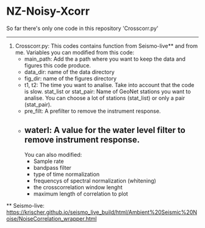 # NZ-Noisy-Xcorr
So far there's only one code in this repository 'Crosscorr.py'
_______________________________________________________________________________________________________________________________________________________
1. Crosscorr.py:
   This codes contains function from Seismo-live** and from me.
   Variables you can modified from this code:
   - main_path: Add the a path where you want to keep the data and figures this code produce.
   - data_dir: name of the data directory
   - fig_dir: name of the figures directory
   - t1, t2: The time you want to analise. Take into account that the code is slow. 
              stat_list or stat_pair: Name of GeoNet stations you want to analise. You can choose a lot of stations (stat_list) or only  a pair       
              (stat_pair).
   - pre_filt: A prefilter to remove the instrument response.
   - waterl:  A value for the water level filter to remove instrument response.
      ------------------------------------------------------------------------------------------------------------------------------------------
      You can also modified:
      - Sample rate
      - bandpass filter
      - type of time normalization
      - frequencys of spectral normalization (whitening)
      - the crosscorrelation window lenght
      - maximum length of correlation to plot
  
  
  
  
  
  
  
  
  
  
  
  
  
  
  
  
  
  
  
  
  
  ** Seismo-live: https://krischer.github.io/seismo_live_build/html/Ambient%20Seismic%20Noise/NoiseCorrelation_wrapper.html
